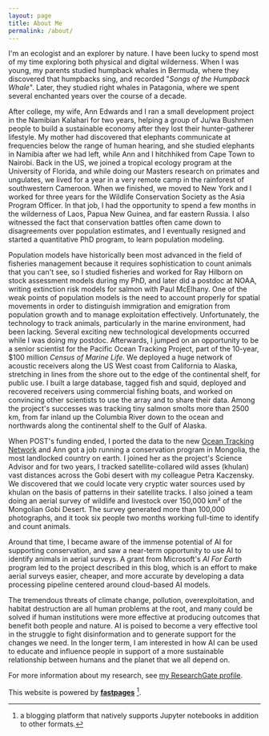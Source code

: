 ```yaml
---
layout: page
title: About Me
permalink: /about/
---
```


I'm an ecologist and an explorer by nature.  I have been lucky to spend most of my time exploring both physical and digital wilderness.  When I was young, my parents studied humpback whales in Bermuda, where they discovered that humpbacks sing, and recorded "_Songs of the Humpback Whale_".  Later, they studied right whales in Patagonia, where we spent several enchanted years over the course of a decade. 

After college, my wife, Ann Edwards and I ran a small development project in the Namibian Kalahari for two years, helping a group of Ju/wa Bushmen people to build a sustainable economy after they lost their hunter-gatherer lifestyle.  My mother had discovered that elephants communicate at frequencies below the range of human hearing, and she studied elephants in Namibia after we had left, while Ann and I hitchhiked from Cape Town to Nairobi.  Back in the US, we joined a tropical ecology program at the University of Florida, and while doing our Masters research on primates and ungulates, we lived for a year in a very remote camp in the rainforest of southwestern Cameroon.  When we finished, we moved to New York and I worked for three years for the Wildlife Conservation Society as the Asia Program Officer.  In that job, I had the opportunity to spend a few months in the wilderness of Laos, Papua New Guinea, and far eastern Russia.  I also witnessed the fact that conservation battles often came down to disagreements over population estimates, and I eventually resigned and started a quantitative PhD program, to learn population modeling.

Population models have historically been most advanced in the field of fisheries management because it requires sophistication to count animals that you can't see, so I studied fisheries and worked for Ray Hilborn on stock assessment models during my PhD, and later did a postdoc at NOAA, writing extinction risk models for salmon with Paul McElhany.  One of the weak points of population models is the need to account properly for spatial movements in order to distinguish immigration and emigration from population growth and to manage exploitation effectively.  Unfortunately, the technology to track animals, particularly in the marine environment, had been lacking.  Several exciting new technological developments occurred while I was doing my postdoc.  Afterwards, I jumped on an opportunity to be a senior scientist for the Pacific Ocean Tracking Project, part of the 10-year, $100 million _Census of Marine Life_.  We deployed a huge network of acoustic receivers along the US West coast from California to Alaska, stretching in lines from the shore out to the edge of the continental shelf, for public use. I built a large database, tagged fish and squid, deployed and recovered receivers using commercial fishing boats, and worked on convincing other scientists to use the array and to share their data.  Among the project's successes was tracking tiny salmon smolts more than 2500 km, from far inland up the Columbia River down to the ocean and northwards along the continental shelf to the Gulf of Alaska.   

 When POST's funding ended, I ported the data to the new [Ocean Tracking Network](https://oceantrackingnetwork.org/about) and Ann got a job running a conservation program in Mongolia, the most landlocked country on earth.  I joined her as the project's Science Advisor and for two years, I tracked satellite-collared wild asses (khulan) vast distances across the Gobi desert with my colleague Petra Kaczensky.  We discovered that we could locate very cryptic water sources used by khulan on the basis of patterns in their satellite tracks.  I also joined a team doing an aerial survey of wildlife and livestock over 150,000 km² of the Mongolian Gobi Desert. The survey generated more than 100,000 photographs, and it took six people two months working full-time to identify and count animals.  

 Around that time, I became aware of the immense potential of AI for supporting conservation, and saw a near-term opportunity to use AI to identify animals in aerial surveys.  A grant from Microsoft's _AI For Earth_ program led to the project described in this blog, which is an effort to make aerial surveys easier, cheaper, and more accurate by developing a data processing pipeline centered around cloud-based AI models.  

 The tremendous threats of climate change, pollution, overexploitation, and habitat destruction are all human problems at the root, and many could be solved if human institutions were more effective at producing outcomes that benefit both people and nature.  AI is poised to become a very effective tool in the struggle to fight disinformation and to generate support for the changes we need. In the longer term, I am interested in how AI can be used to educate and influence people in support of a more sustainable relationship between humans and the planet that we all depend on.

For more information about my research, see [my ResearchGate profile](https://www.researchgate.net/profile/John-Payne-18).













This website is powered by **[fastpages](https://github.com/fastai/fastpages)** [^1].
[^1]:a blogging platform that natively supports Jupyter notebooks in addition to other formats.
